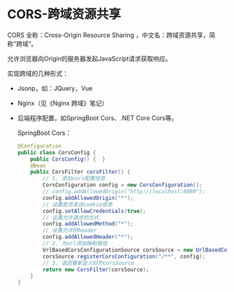 # CORS-跨域资源共享

CORS 全称：Cross-Origin Resource Sharing ，中文名：跨域资源共享，简称”跨域“。

允许浏览器向Origin的服务器发起JavaScript请求获取响应。

实现跨域的几种形式：

- Jsonp，如：JQuery，Vue

- Nginx（见《Nginx 跨域》笔记）

- 后端程序配置，如SpringBoot Cors、.NET Core Cors等。

  SpringBoot Cors：

  ```java
  @Configuration
  public class CorsConfig {
      public CorsConfig() {  }
      @Bean
      public CorsFilter corsFilter() {
          // 1. 添加cors配置信息
          CorsConfiguration config = new CorsConfiguration();
          // config.addAllowedOrigin("http://localhost:8080");
          config.addAllowedOrigin("*");
          // 设置是否发送cookie信息
          config.setAllowCredentials(true);
          // 设置允许请求的方式
          config.addAllowedMethod("*");
          // 设置允许的header
          config.addAllowedHeader("*");
          // 2. 为url添加映射路径
          UrlBasedCorsConfigurationSource corsSource = new UrlBasedCorsConfigurationSource();
          corsSource.registerCorsConfiguration("/**", config);
          // 3. 返回重新定义好的corsSource
          return new CorsFilter(corsSource);
      }
  }
  ```

  

